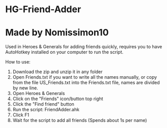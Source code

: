 # HG-Friend-Adder
# Made by Nomissimon10
Used in Heroes & Generals for adding friends quickly, requires you to have AutoHotkey installed on your computer to run the script.

How to use:
  1. Download the zip and unzip it in any folder
  2. Open Friends.txt if you want to write all the names manually, or copy from the file US_Friends.txt into the Friends.txt file, names are divided by new line.
  3. Open Heroes & Generals
  4. Click on the "Friends" icon/button top right
  5. Click the "Find friend" button
  6. Run the script: FriendAdder.ahk
  7. Click F1
  8. Wait for the script to add all friends (Spends about 1s per name)
